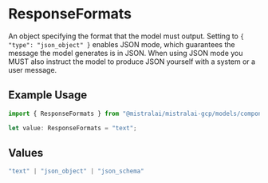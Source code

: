 # ResponseFormats

An object specifying the format that the model must output. Setting to `{ "type": "json_object" }` enables JSON mode, which guarantees the message the model generates is in JSON. When using JSON mode you MUST also instruct the model to produce JSON yourself with a system or a user message.

## Example Usage

```typescript
import { ResponseFormats } from "@mistralai/mistralai-gcp/models/components";

let value: ResponseFormats = "text";
```

## Values

```typescript
"text" | "json_object" | "json_schema"
```